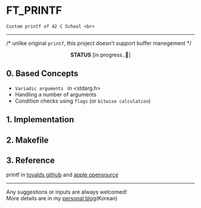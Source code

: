 # FT_PRINTF

    Custom printf of 42 C School <br>
---
/* unlike original `printf`, this project doesn't support buffer manegement */<br>

<center><b>STATUS</b> [in progress..🤨]</center>

## 0. Based Concepts
 - `Variadic arguments ` in <stdarg.h>
 - Handling a number of arguments
 - Condition checks using `flags` (or `bitwise calculation`)

## 1. Implementation

## 2. Makefile

## 3. Reference
printf in [tovalds github](https://github.com/torvalds/linux/blob/master/arch/x86/boot/printf.c) and [apple opensource](https://opensource.apple.com/source/xnu/xnu-201/osfmk/kern/printf.c.auto.html)

---
Any suggestions or inputs are always welcomed! <br>
More details are in my [personal blog](https://velog.io/@ilp-sys)(Korean)
